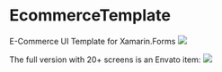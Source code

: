 # EcommerceTemplate
 E-Commerce UI Template for Xamarin.Forms
<img src='https://res.cloudinary.com/dqwntkvge/image/upload/v1635620212/ss_git_deep_orange.png'/>
 

The full version with 20+ screens is an Envato item:
<a href='https://codecanyon.net/item/ecommerce-ui-template-for-xamarin-forms/34469842'><img src='https://res.cloudinary.com/dqwntkvge/image/upload/v1635603275/inline_preview_ecommerce_xamarin.png'/></a>
